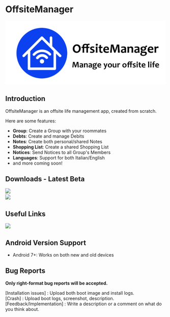 # OffsiteManager
![](docs/images/github_logo.png)

## Introduction

OffsiteManager is an offsite life management app, created from scratch.

Here are some features:

- **Group**: Create a Group with your roommates
- **Debts**: Create and manage Debits
- **Notes**: Create both personal/shared Notes
- **Shopping List**: Create a shared Shopping List
- **Notices**: Send Notices to all Group's Members
- **Languages**: Support for both Italian/English
- and more coming soon!


## Downloads - Latest Beta

[![](https://img.shields.io/badge/Play%20Store-v2.017-yellow)](https://play.google.com/store/apps/details?id=com.bytethiscode.offsitemanager)
<br>
[![](https://img.shields.io/badge/Apk%20Beta-v2.017-blue)](https://github.com/ByteThisCode/OffsiteManager/releases)

## Useful Links

[![](https://img.shields.io/badge/Official-Website-brightgreen)](https://bytethiscode.com)

## Android Version Support

- Android 7+: Works on both new and old devices


## Bug Reports

**Only right-format bug reports will be accepted.**

[Installation issues] : Upload both boot image and install logs.<br>
[Crash] : Upload boot logs, screenshot, description.<br>
[Feedback/Implementation] : Write a description or a comment on what do you think about.<br>


